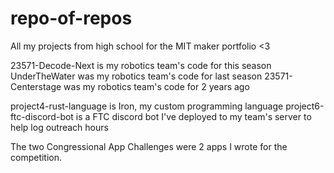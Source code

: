 # repo-of-repos
All my projects from high school for the MIT maker portfolio &lt;3 

23571-Decode-Next is my robotics team's code for this season
UnderTheWater was my robotics team's code for last season
23571-Centerstage was my robotics team's code for 2 years ago

project4-rust-language is Iron, my custom programming language
project6-ftc-discord-bot is a FTC discord bot I've deployed to my team's server to help log outreach hours

The two Congressional App Challenges were 2 apps I wrote for the competition. 
